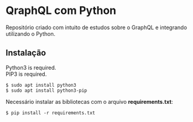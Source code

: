 # QraphQL com Python

Repositório criado com intuito de estudos sobre o GraphQL e integrando utilizando o Python.

## Instalação

Python3 is required. \
PIP3 is required.

```shell
$ sudo apt install python3
$ sudo apt install python3-pip
```

Necessário instalar as bibliotecas com o arquivo  **requirements.txt**:


```shell
$ pip install -r requirements.txt
```

